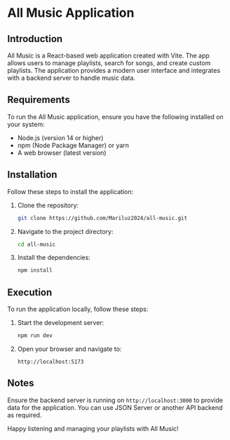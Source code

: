 
# All Music Application

## Introduction
All Music is a React-based web application created with Vite. The app allows users to manage playlists, search for songs, and create custom playlists. The application provides a modern user interface and integrates with a backend server to handle music data.

## Requirements
To run the All Music application, ensure you have the following installed on your system:
- Node.js (version 14 or higher)
- npm (Node Package Manager) or yarn
- A web browser (latest version)

## Installation
Follow these steps to install the application:

1. Clone the repository:
   ```bash
   git clone https://github.com/Mariluz2024/all-music.git
   ```
2. Navigate to the project directory:
   ```bash
   cd all-music
   ```
3. Install the dependencies:
   ```bash
   npm install
   ```

## Execution
To run the application locally, follow these steps:

1. Start the development server:
   ```bash
   npm run dev
   ```
2. Open your browser and navigate to:
   ```
   http://localhost:5173
   ```

## Notes
Ensure the backend server is running on `http://localhost:3000` to provide data for the application. You can use JSON Server or another API backend as required.

Happy listening and managing your playlists with All Music!
